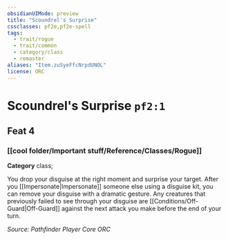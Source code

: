 ```yaml
---
obsidianUIMode: preview
title: "Scoundrel's Surprise"
cssclasses: pf2e,pf2e-spell
tags:
  - trait/rogue
  - trait/common
  - category/class
  - remaster
aliases: "Item.zuSyeFfcNrpdUNOL"
license: ORC
---
```

# Scoundrel's Surprise `pf2:1`
## Feat 4
### [[cool folder/Important stuff/Reference/Classes/Rogue]]

**Category** class; 




You drop your disguise at the right moment and surprise your target. After you [[Impersonate|Impersonate]] someone else using a disguise kit, you can remove your disguise with a dramatic gesture. Any creatures that previously failed to see through your disguise are [[Conditions/Off-Guard|Off-Guard]] against the next attack you make before the end of your turn.

*Source: Pathfinder Player Core*
*ORC*
